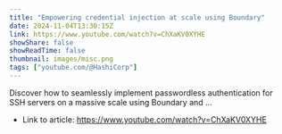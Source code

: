 ```yaml
---
title: "Empowering credential injection at scale using Boundary"
date: 2024-11-04T13:30:15Z
link: https://www.youtube.com/watch?v=ChXaKV0XYHE
showShare: false
showReadTime: false
thumbnail: images/misc.png
tags: ["youtube.com/@HashiCorp"]
---
```

Discover how to seamlessly implement passwordless authentication for SSH servers on a massive scale using Boundary and ...

- Link to article: https://www.youtube.com/watch?v=ChXaKV0XYHE
